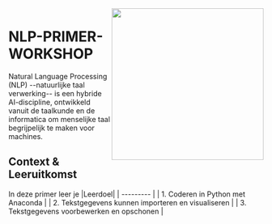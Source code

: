 <img align="right" width="300" height="300" src="https://avatars.githubusercontent.com/u/115706761?s=400&u=7c6cae892816e172b0b7eef99f2d32adb948c6ad&v=4">

# NLP-PRIMER-WORKSHOP
Natural Language Processing (NLP) --natuurlijke taal verwerking-- is een hybride AI-discipline, ontwikkeld vanuit de taalkunde en de informatica om menselijke taal begrijpelijk te maken voor machines.

## Context & Leeruitkomst

In deze primer leer je
|Leerdoel|
| --------- |
| 1. Coderen in Python met Anaconda |
| 2. Tekstgegevens kunnen importeren en visualiseren | 
| 3. Tekstgegevens voorbewerken en opschonen |



## 
